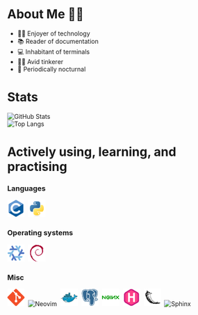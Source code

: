 # About Me :saxophone::rooster:
- :technologist: Enjoyer of technology
- :books: Reader of documentation
- :computer: Inhabitant of terminals
- :mechanic: Avid tinkerer
- :vampire: Periodically nocturnal


# Stats
![GitHub Stats](https://github-readme-stats.vercel.app/api?username=jwren0&show_icons=true&theme=transparent)
<br>
![Top Langs](https://github-readme-stats.vercel.app/api/top-langs/?username=jwren0&layout=compact&theme=transparent&hide=batchfile)


# Actively using, learning, and practising

### Languages
<div>
  <img src="https://github.com/devicons/devicon/blob/master/icons/c/c-original.svg" title="C" alt="C" height="40" width="40">&nbsp;
  <img src="https://github.com/devicons/devicon/blob/master/icons/python/python-original.svg" title="Python" alt="Python" height="40" width="40">&nbsp;
</div>

### Operating systems
<div>
  <img src="https://github.com/devicons/devicon/blob/master/icons/nixos/nixos-original.svg" title="NixOS" alt="NixOS" height="40" width="40">&nbsp;
  <img src="https://github.com/devicons/devicon/blob/master/icons/debian/debian-original.svg" title="Debian" alt="Debian" height="40" width="40">&nbsp;
</div>

### Misc
<div>
  <img src="https://github.com/devicons/devicon/blob/master/icons/git/git-original.svg" title="Git (Obviously)" alt="Git (Obviously)" height="40" width="40">&nbsp;
  <img src="https://avatars.githubusercontent.com/u/6471485" title="Neovim" alt="Neovim" height="40" width="40">&nbsp;
  <img src="https://github.com/devicons/devicon/blob/master/icons/docker/docker-original.svg" title="Docker" alt="Docker" height="40" width="40">&nbsp;
  <img src="https://github.com/devicons/devicon/blob/master/icons/postgresql/postgresql-plain.svg" title="PostgreSQL" alt="PostgreSQL" height="40" width="40">&nbsp;
  <img src="https://github.com/devicons/devicon/blob/master/icons/nginx/nginx-original.svg" title="Nginx" alt="Nginx" height="40" width="40">&nbsp;
  <img src="https://github.com/devicons/devicon/blob/master/icons/hugo/hugo-original.svg" title="Hugo" alt="Hugo" height="40" width="40">&nbsp;
  <img src="https://github.com/devicons/devicon/blob/master/icons/flask/flask-original.svg" title="Flask" alt="Flask" height="40" width="40">&nbsp;
  <img src="https://avatars.githubusercontent.com/u/9928167" title="Sphinx" alt="Sphinx" height="40" width="40">&nbsp;
</div>
